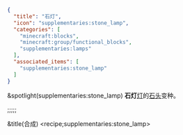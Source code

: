 ```json
{
  "title": "石灯",
  "icon": "supplementaries:stone_lamp",
  "categories": [
    "minecraft:blocks",
    "minecraft:group/functional_blocks",
    "supplementaries:lamps"
  ],
  "associated_items": [
    "supplementaries:stone_lamp"
  ]
}
```

&spotlight(supplementaries:stone_lamp)
**石灯**[灯](^supplementaries:lamps)的[石头](^minecraft:stone)变种。

;;;;;

&title(合成)
<recipe;supplementaries:stone_lamp>